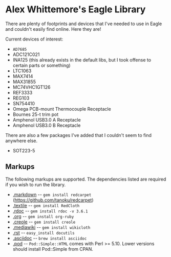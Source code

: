 Alex Whittemore's Eagle Library
===============================

There are plenty of footprints and devices that I've needed to use in Eagle and couldn't easily find online. Here they are!

Current devices of interest:
* `AD7685`
* ADC121C021
* INA125 (this already exists in the default libs, but I took offense to certain parts or something)
* LTC1063
* MAX7414
* MAX31855
* MC74VHC1GT126
* REF3333
* REG103
* SN754410
* Omega PCB-mount Thermocouple Receptacle
* Bournes 25-t trim pot
* Amphenol USB3.0 A Receptacle
* Amphenol USB3.0 B Receptacle

There are also a few packages I've added that I couldn't seem to find anywhere else.
* SOT223-5

Markups
-------

The following markups are supported.  The dependencies listed are required if
you wish to run the library.

* [.markdown](http://daringfireball.net/projects/markdown/) -- `gem install redcarpet` (https://github.com/tanoku/redcarpet)
* [.textile](http://www.textism.com/tools/textile/) -- `gem install RedCloth`
* [.rdoc](http://rdoc.sourceforge.net/) -- `gem install rdoc -v 3.6.1`
* [.org](http://orgmode.org/) -- `gem install org-ruby`
* [.creole](http://wikicreole.org/) -- `gem install creole`
* [.mediawiki](http://www.mediawiki.org/wiki/Help:Formatting) -- `gem install wikicloth`
* [.rst](http://docutils.sourceforge.net/rst.html) -- `easy_install docutils`
* [.asciidoc](http://www.methods.co.nz/asciidoc/) -- `brew install asciidoc`
* [.pod](http://search.cpan.org/dist/perl/pod/perlpod.pod) -- `Pod::Simple::HTML`
  comes with Perl >= 5.10. Lower versions should install Pod::Simple from CPAN.